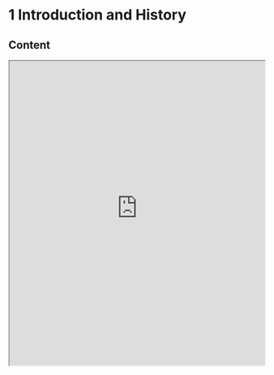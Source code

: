 # 1 Introduction and History

## Content 

<iframe src="https://princetonuniversity.github.io/NEU-PSY-502/_static/pdf/Class%201/Intro%20and%20History.pdf" width="100%" 
height="600px"></iframe>